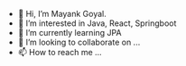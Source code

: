 - 👋 Hi, I’m Mayank Goyal.
- 👀 I’m interested in Java, React, Springboot
- 🌱 I’m currently learning JPA
- 💞️ I’m looking to collaborate on ...
- 📫 How to reach me ...

<!---
mayankggc98/mayankggc98 is a ✨ special ✨ repository because its `README.md` (this file) appears on your GitHub profile.
You can click the Preview link to take a look at your changes.
--->
